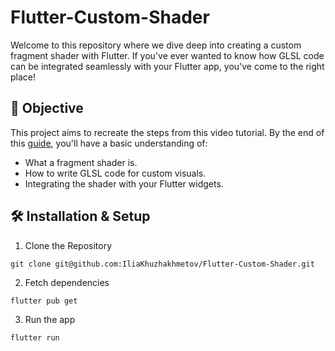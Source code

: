 # Flutter-Custom-Shader
Welcome to this repository where we dive deep into creating a custom fragment shader with Flutter. If you've ever wanted to know how GLSL code can be integrated seamlessly with your Flutter app, you've come to the right place!

## 🎯 Objective

This project aims to recreate the steps from this video tutorial. By the end of this [guide](https://www.youtube.com/watch?v=OpcPZdfJbq8), you'll have a basic understanding of:

- What a fragment shader is.
- How to write GLSL code for custom visuals.
- Integrating the shader with your Flutter widgets.

## 🛠️ Installation & Setup

1. Clone the Repository
```
git clone git@github.com:IliaKhuzhakhmetov/Flutter-Custom-Shader.git
```

2. Fetch dependencies
```
flutter pub get
```

3. Run the app
```
flutter run
```

